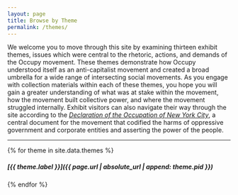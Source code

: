 ```yaml
---
layout: page
title: Browse by Theme
permalink: /themes/
---
```


We welcome you to move through this site by examining thirteen exhibit themes, issues which were central to the rhetoric, actions, and demands of the Occupy movement. These themes demonstrate how Occupy understood itself as an anti-capitalist movement and created a broad umbrella for a wide range of intersecting social movements. As you engage with collection materials within each of these themes, you hope you will gain a greater understanding of what was at stake within the movement, how the movement built collective power, and where the movement struggled internally. Exhibit visitors can also navigate their way through the site according to the _[Declaration of the Occupation of New York City](https://nyu-dss.github.io/occupy/declarations/)_, a central document for the movement that codified the harms of oppressive government and corporate entities and asserting the power of the people.

<hr>

{% for theme in site.data.themes %}
##### [{{ theme.label }}]({{ page.url | absolute_url | append: theme.pid }})
{% endfor %}
